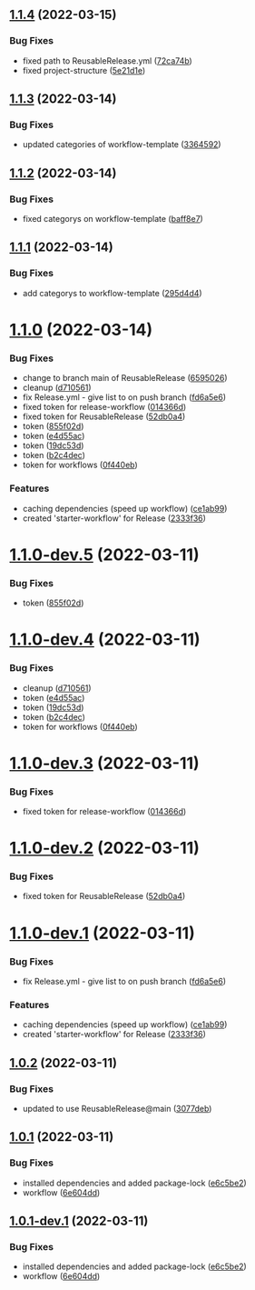 ## [1.1.4](https://github.com/fr33Coders/.github/compare/v1.1.3...v1.1.4) (2022-03-15)


### Bug Fixes

* fixed path to ReusableRelease.yml ([72ca74b](https://github.com/fr33Coders/.github/commit/72ca74bea2d985fb6c12062c5637aaeafbd145c1))
* fixed project-structure ([5e21d1e](https://github.com/fr33Coders/.github/commit/5e21d1e8542eab408ed62f5b27e05c9ece986960))

## [1.1.3](https://github.com/fr33Coders/.github/compare/v1.1.2...v1.1.3) (2022-03-14)


### Bug Fixes

* updated categories of workflow-template ([3364592](https://github.com/fr33Coders/.github/commit/3364592e49d4c911577506c0d601579e30350a55))

## [1.1.2](https://github.com/fr33Coders/.github/compare/v1.1.1...v1.1.2) (2022-03-14)


### Bug Fixes

* fixed categorys on workflow-template ([baff8e7](https://github.com/fr33Coders/.github/commit/baff8e74ae9054ab469dcc55c996222f7b4b56c6))

## [1.1.1](https://github.com/fr33Coders/.github/compare/v1.1.0...v1.1.1) (2022-03-14)


### Bug Fixes

* add categorys to workflow-template ([295d4d4](https://github.com/fr33Coders/.github/commit/295d4d434b01db3fc88b68cc2b1bbafae5a2258f))

# [1.1.0](https://github.com/fr33Coders/.github/compare/v1.0.2...v1.1.0) (2022-03-14)


### Bug Fixes

* change to branch main of ReusableRelease ([6595026](https://github.com/fr33Coders/.github/commit/6595026a780c49da934c29d6b3d9246e4ecc32d8))
* cleanup ([d710561](https://github.com/fr33Coders/.github/commit/d71056174e43f5b03af80ace6fe19cb9a735639b))
* fix Release.yml - give list to on push branch ([fd6a5e6](https://github.com/fr33Coders/.github/commit/fd6a5e67e6ae04e6332903f35e6357f341db24f0))
* fixed token for release-workflow ([014366d](https://github.com/fr33Coders/.github/commit/014366d05be1fa7ffa36f8f169ac47e3321dfd0e))
* fixed token for ReusableRelease ([52db0a4](https://github.com/fr33Coders/.github/commit/52db0a4cb93f38e77bc3b8d1955c672f3bb0b621))
* token ([855f02d](https://github.com/fr33Coders/.github/commit/855f02dbdc896b9f454cb5da1561ca575c222602))
* token ([e4d55ac](https://github.com/fr33Coders/.github/commit/e4d55acddb35a3ae6f4754df2481f66cf5944388))
* token ([19dc53d](https://github.com/fr33Coders/.github/commit/19dc53db2f2efc24365e2d1dd8653508e00141f8))
* token ([b2c4dec](https://github.com/fr33Coders/.github/commit/b2c4deca42ba96f3efd9638427a4bc633255372f))
* token for workflows ([0f440eb](https://github.com/fr33Coders/.github/commit/0f440eb492b2744e0b31a7a18a457bd560a25e8d))


### Features

* caching dependencies (speed up workflow) ([ce1ab99](https://github.com/fr33Coders/.github/commit/ce1ab996acfd3ed46df9924d4d015b91dac77128))
* created 'starter-workflow' for Release ([2333f36](https://github.com/fr33Coders/.github/commit/2333f36bdacd267e18227eba4a3e4ed103e36d03))

# [1.1.0-dev.5](https://github.com/fr33Coders/.github/compare/v1.1.0-dev.4...v1.1.0-dev.5) (2022-03-11)


### Bug Fixes

* token ([855f02d](https://github.com/fr33Coders/.github/commit/855f02dbdc896b9f454cb5da1561ca575c222602))

# [1.1.0-dev.4](https://github.com/fr33Coders/.github/compare/v1.1.0-dev.3...v1.1.0-dev.4) (2022-03-11)


### Bug Fixes

* cleanup ([d710561](https://github.com/fr33Coders/.github/commit/d71056174e43f5b03af80ace6fe19cb9a735639b))
* token ([e4d55ac](https://github.com/fr33Coders/.github/commit/e4d55acddb35a3ae6f4754df2481f66cf5944388))
* token ([19dc53d](https://github.com/fr33Coders/.github/commit/19dc53db2f2efc24365e2d1dd8653508e00141f8))
* token ([b2c4dec](https://github.com/fr33Coders/.github/commit/b2c4deca42ba96f3efd9638427a4bc633255372f))
* token for workflows ([0f440eb](https://github.com/fr33Coders/.github/commit/0f440eb492b2744e0b31a7a18a457bd560a25e8d))

# [1.1.0-dev.3](https://github.com/fr33Coders/.github/compare/v1.1.0-dev.2...v1.1.0-dev.3) (2022-03-11)


### Bug Fixes

* fixed token for release-workflow ([014366d](https://github.com/fr33Coders/.github/commit/014366d05be1fa7ffa36f8f169ac47e3321dfd0e))

# [1.1.0-dev.2](https://github.com/fr33Coders/.github/compare/v1.1.0-dev.1...v1.1.0-dev.2) (2022-03-11)


### Bug Fixes

* fixed token for ReusableRelease ([52db0a4](https://github.com/fr33Coders/.github/commit/52db0a4cb93f38e77bc3b8d1955c672f3bb0b621))

# [1.1.0-dev.1](https://github.com/fr33Coders/.github/compare/v1.0.2...v1.1.0-dev.1) (2022-03-11)


### Bug Fixes

* fix Release.yml - give list to on push branch ([fd6a5e6](https://github.com/fr33Coders/.github/commit/fd6a5e67e6ae04e6332903f35e6357f341db24f0))


### Features

* caching dependencies (speed up workflow) ([ce1ab99](https://github.com/fr33Coders/.github/commit/ce1ab996acfd3ed46df9924d4d015b91dac77128))
* created 'starter-workflow' for Release ([2333f36](https://github.com/fr33Coders/.github/commit/2333f36bdacd267e18227eba4a3e4ed103e36d03))

## [1.0.2](https://github.com/fr33Coders/.github/compare/v1.0.1...v1.0.2) (2022-03-11)


### Bug Fixes

* updated to use ReusableRelease@main ([3077deb](https://github.com/fr33Coders/.github/commit/3077deb16c8fa597888f3dae5f600f48bdcb799e))

## [1.0.1](https://github.com/fr33Coders/.github/compare/v1.0.0...v1.0.1) (2022-03-11)


### Bug Fixes

* installed dependencies and added package-lock ([e6c5be2](https://github.com/fr33Coders/.github/commit/e6c5be2798736b009ab5c137e126713c9375a84b))
* workflow ([6e604dd](https://github.com/fr33Coders/.github/commit/6e604dd99f431d4b554333396a2a8cab017c4b19))

## [1.0.1-dev.1](https://github.com/fr33Coders/.github/compare/v1.0.0...v1.0.1-dev.1) (2022-03-11)


### Bug Fixes

* installed dependencies and added package-lock ([e6c5be2](https://github.com/fr33Coders/.github/commit/e6c5be2798736b009ab5c137e126713c9375a84b))
* workflow ([6e604dd](https://github.com/fr33Coders/.github/commit/6e604dd99f431d4b554333396a2a8cab017c4b19))
